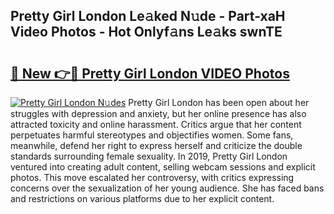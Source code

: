## Pretty Girl London Le𝚊ked N𝚞de - Part-xaH Video Photos - Hot Onlyf𝚊ns Le𝚊ks swnTE

# <h2><a href="http://ac2438.deff.icu/?id=Pretty+Girl+London">🔗 New 👉🔴 Pretty Girl London VIDEO Photos</a></h2>

[![Pretty Girl London N𝚞des](https://i.imgur.com/rIISA9y.gif)](http://ac2438.deff.icu/?id=Pretty+Girl+London)
Pretty Girl London has been open about her struggles with depression and anxiety, but her online presence has also attracted toxicity and online harassment. Critics argue that her content perpetuates harmful stereotypes and objectifies women. Some fans, meanwhile, defend her right to express herself and criticize the double standards surrounding female sexuality. In 2019, Pretty Girl London ventured into creating adult content, selling webcam sessions and explicit photos. This move escalated her controversy, with critics expressing concerns over the sexualization of her young audience. She has faced bans and restrictions on various platforms due to her explicit content.
